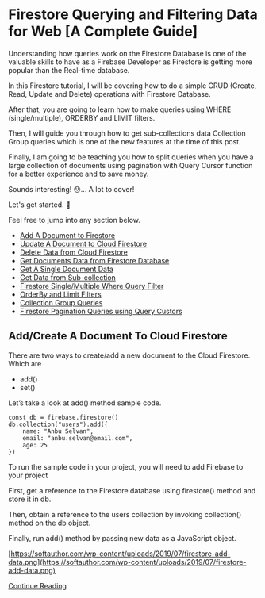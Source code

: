 # Firestore Querying and Filtering Data for Web [A Complete Guide]

Understanding how queries work on the Firestore Database is one of the valuable skills to have as a Firebase Developer as Firestore is getting more popular than the Real-time database. 

In this Firestore tutorial, I will be covering how to do a simple CRUD (Create, Read, Update and Delete) operations with Firestore Database.

After that, you are going to learn how to make queries using WHERE (single/multiple), ORDERBY and LIMIT filters.

Then, I will guide you through how to get sub-collections data Collection Group queries which is one of the new features at the time of this post.

Finally, I am going to be teaching you how to split queries when you have a large collection of documents using pagination with Query Cursor function for a better experience and to save money. 

Sounds interesting! 😯... A lot to cover!

Let's get started. 🚀

Feel free to jump into any section below.

- [Add A Document to Firestore](https://softauthor.com/firestore-querying-filtering-data-for-web/#add-document-to-cloud-firestore)
- [Update A Document to Cloud Firestore](https://softauthor.com/firestore-querying-filtering-data-for-web/#update-a-document-firestore)
- [Delete Data from Cloud Firestore](https://softauthor.com/firestore-querying-filtering-data-for-web/#delete-data-from-cloud-firestore)
- [Get Documents Data from Firestore Database](https://softauthor.com/firestore-querying-filtering-data-for-web/#get-documents-from-firestore-database)
- [Get A Single Document Data](https://softauthor.com/firestore-querying-filtering-data-for-web/#get-a-document-from-firestore)
- [Get Data from Sub-collection](https://softauthor.com/firestore-querying-filtering-data-for-web/#get-data-from-firestore-subcollection)
- [Firestore Single/Multiple Where Query Filter](https://softauthor.com/firestore-querying-filtering-data-for-web/#single-multiple-where-firestore-query)
- [OrderBy and Limit Filters](https://softauthor.com/firestore-querying-filtering-data-for-web/#order-limit-firestore-query)
- [Collection Group Queries](https://softauthor.com/firestore-querying-filtering-data-for-web/#collection-group-queries-firestore)
- [Firestore Pagination Queries using Query Custors](https://softauthor.com/firestore-querying-filtering-data-for-web/#pagination-with-query-cursors-firestore)


## Add/Create A Document To Cloud Firestore
There are two ways to create/add a new document to the Cloud Firestore. Which are

- add()
- set()

Let’s take a look at add() method sample code.

```
const db = firebase.firestore()
db.collection("users").add({
    name: "Anbu Selvan",
    email: "anbu.selvan@email.com",
    age: 25
})
```
To run the sample code in your project, you will need to add Firebase to your project

First, get a reference to the Firestore database using firestore() method and store it in db.

Then, obtain a reference to the users collection by invoking collection() method on the db object.

Finally,  run add() method by passing new data as a JavaScript object.

[https://softauthor.com/wp-content/uploads/2019/07/firestore-add-data.png](https://softauthor.com/wp-content/uploads/2019/07/firestore-add-data.png)

[Continue Reading]()
